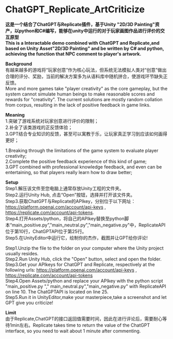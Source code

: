 # ChatGPT_Replicate_ArtCriticize
**这是一个结合了ChatGPT与Replicate插件，基于Unity "2D/3D Painting"资产，以python和C#编写，能够在unity中运行的对于玩家画图作品进行评价的交互原型  
This is a Interactable demo combined with ChatGPT and Replicate,and based on Unity Asset"2D/3D Painting" and be written by C# and python, achieving the function that NPC comment to player's artwork.**
 
 **Background**  
 有越来越多的游戏将“玩家创意”作为核心玩法，但系统无法模拟人类对“创意”做出合理的评分、奖励，当前的解决方案多为从语料库中随机拼合，使游戏环节缺失正反馈。  
 More and more games take "player creativity" as the core gameplay, but the system cannot simulate human beings to make reasonable scores and rewards for "creativity". The current solutions are mostly random collation from corpus, resulting in the lack of positive feedback in game links.

 **Meaning**  
1.突破了游戏系统对玩家创意进行评价的限制；  
2.补全了该类游戏的正反馈体验；  
3.GPT结合专业知识的反馈，甚至可以寓教于乐，让玩家真正学习到应该如何画得更好；  

1.Breaking through the limitations of the game system to evaluate player creativity;  
2.Complete the positive feedback experience of this kind of game;  
3.GPT combined with professional knowledge feedback, and even can be entertaining, so that players really learn how to draw better;  
 
 **Setup**  
 Step1.解压该文件至您电脑上通常存放Unity工程的文件夹。  
 Step2.运行Unity Hub, 点击“Open”按钮，选择并打开该文件夹。  
 Step3.获取ChatGPT与Replicate的APIkey，分别位于以下网址：https://platform.openai.com/account/api-keys , https://replicate.com/account/api-tokens.  
 Step4.打开Assets/python，将自己的APIkey替换至python脚本“main_positive.py”,"main_neutral.py","main_negative.py"中，ReplicateAPI位于第10行，ChatGPTAPI位于第25行。  
 Step5.在UnityEditor中运行它，绘制你的杰作，截图并让GPT给你评论!
 
 Step1.Unzip the file to the folder on your computer where the Unity project usually resides.  
 Step2.Run Unity Hub, click the "Open" button, select and open the folder.  
 Step3.Get your APIkeys for ChatGPT and Replicate, respectively at the following urls: https://platform.openai.com/account/api-keys , https://replicate.com/account/api-tokens  
 Step4.Open Assets/python and replace your APIkey with the python script "main_positive.py "," main_neutral.py","main_negative.py" with ReplicateAPI on line 10. The ChatGPTAPI is located on line 25.  
 Step5.Run it in UnityEditor,make your masterpiece,take a screenshot and let GPT give you criticize!  
 
 **Limit**  
 由于Replicate,ChatGPT的接口返回值需要时间，因此在进行评论后，需要耐心等待1min左右。Replicate takes time to return the value of the ChatGPT interface, so you need to wait about 1 minute after commenting.
